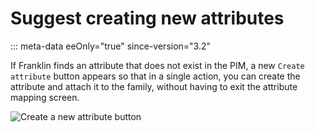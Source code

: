 # Suggest creating new attributes
::: meta-data eeOnly="true" since-version="3.2"

If Franklin finds an attribute that does not exist in the PIM, a new `Create attribute` button appears so that in a single action, you can create the attribute and attach it to the family, without having to exit the attribute mapping screen.

![Create a new attribute button](../img/FI_create_attribute.png)
